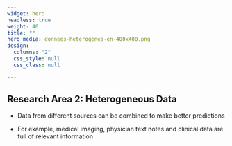 ```yaml
---
widget: hero
headless: true
weight: 40
title: ""
hero_media: donnees-heterogenes-en-400x400.png
design:
  columns: "2"
  css_style: null
  css_class: null

---
```


## **Research Area 2: Heterogeneous Data**

- Data from different sources can be combined to make better predictions

- For example, medical imaging, physician text notes and clinical data are full of relevant information
